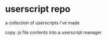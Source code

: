 # userscript repo

a collection of userscripts i've made

copy .js file contents into a userscript manager
